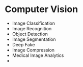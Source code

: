 # Computer Vision 

- Image Classification
- Image Recognition
- Object Detection
- Image Segmentation
- Deep Fake
- Image Compression
- Medical Image Analytics
- 
